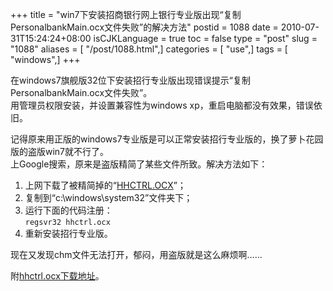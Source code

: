 +++
title = "win7下安装招商银行网上银行专业版出现“复制PersonalbankMain.ocx文件失败”的解决方法"
postid = 1088
date = 2010-07-31T15:24:24+08:00
isCJKLanguage = true
toc = false
type = "post"
slug = "1088"
aliases = [ "/post/1088.html",]
categories = [ "use",]
tags = [ "windows",]
+++


在windows7旗舰版32位下安装招行专业版出现错误提示“复制PersonalbankMain.ocx文件失败”。  
用管理员权限安装，并设置兼容性为windows
xp，重启电脑都没有效果，错误依旧。  

记得原来用正版的windows7专业版是可以正常安装招行专业版的，换了萝卜花园版的盗版win7就不行了。  
上Google搜索，原来是盗版精简了某些文件所致。解决方法如下：

1.  上网下载了被精简掉的“[HHCTRL.OCX](http://www.ocxdump.com/download-ocx-files_new.php/ocxfiles/H/HHCTRL.OCX/4.73.8412/download.html)”；
2.  复制到“c:\\windows\\system32”文件夹下；
3.  运行下面的代码注册：  
    `regsvr32 hhctrl.ocx`
4.  重新安装招行专业版。

现在又发现chm文件无法打开，郁闷，用盗版就是这么麻烦啊……  

附[hhctrl.ocx下载地址](http://www.ocxdump.com/download-ocx-files_new.php/ocxfiles/H/HHCTRL.OCX/4.73.8412/download.html)。

